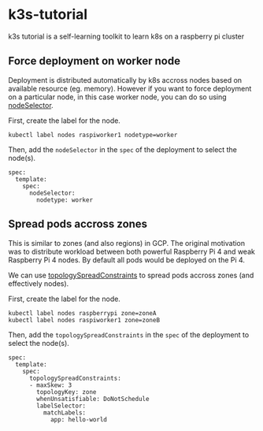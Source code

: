 # k3s-tutorial

k3s tutorial is a self-learning toolkit to learn k8s on a raspberry pi cluster

## Force deployment on worker node

Deployment is distributed automatically by k8s accross nodes based on available resource (eg. memory). However if you want to force deployment on a particular node, in this case worker node, you can do so using [nodeSelector](https://kubernetes.io/docs/concepts/scheduling-eviction/assign-pod-node/).

First, create the label for the node.

```
kubectl label nodes raspiworker1 nodetype=worker
```

Then, add the `nodeSelector` in the `spec` of the deployment to select the node(s).

```
spec:
  template:
    spec:
      nodeSelector:
        nodetype: worker
```

## Spread pods accross zones

This is similar to zones (and also regions) in GCP.
The original motivation was to distribute workload between both powerful Raspberry Pi 4 and weak Raspberry Pi 4 nodes. By default all pods would be deployed on the Pi 4.

We can use [topologySpreadConstraints](https://kubernetes.io/docs/concepts/workloads/pods/pod-topology-spread-constraints/) to spread pods accross zones (and effectively nodes).

First, create the label for the node.

```
kubectl label nodes raspberrypi zone=zoneA
kubectl label nodes raspiworker1 zone=zoneB
```

Then, add the `topologySpreadConstraints` in the `spec` of the deployment to select the node(s).

```
spec:
  template:
    spec:
      topologySpreadConstraints:
      - maxSkew: 3
        topologyKey: zone
        whenUnsatisfiable: DoNotSchedule
        labelSelector:
          matchLabels:
            app: hello-world
```